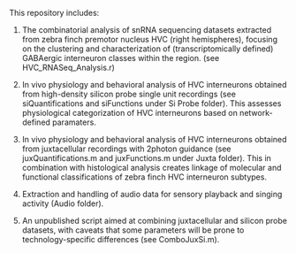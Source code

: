 This repository includes:
1. The combinatorial analysis of snRNA sequencing datasets extracted from zebra finch premotor nucleus HVC (right hemispheres), focusing on the clustering and characterization of (transcriptomically defined) GABAergic interneuron classes within the region. (see HVC_RNASeq_Analysis.r)

2. In vivo physiology and behavioral analysis of HVC interneurons obtained from high-density silicon probe single unit recordings (see siQuantifications and siFunctions under Si Probe folder). This assesses physiological categorization of HVC interneurons based on network-defined paramaters.

3. In vivo physiology and behavioral analysis of HVC interneurons obtained from juxtacellular recordings with 2photon guidance (see juxQuantifications.m and juxFunctions.m under Juxta folder). This in combination with histological analysis creates linkage of molecular and functional classifications of zebra finch HVC interneuron subtypes.

4. Extraction and handling of audio data for sensory playback and singing activity (Audio folder). 

5. An unpublished script aimed at combining juxtacellular and silicon probe datasets, with caveats that some parameters will be prone to technology-specific differences (see ComboJuxSi.m).
